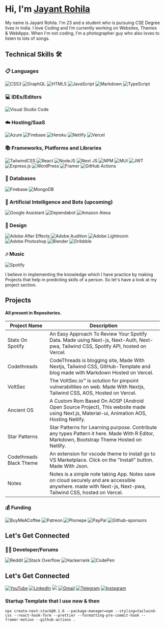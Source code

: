 # Hi, I'm <a href="https://jayantrohila.dev" target="_blank"> Jayant Rohila</a>

My name is Jayant Rohila. I'm 23 and a student who is pursuing CSE Degree lives in India. I love Coding and I’m currently working on Websites, Themes & WebApps. When I'm not coding, I'm a photographer guy who also loves to listen to lots of songs.

## Technical Skills 🛠

### 📋 Languages

![CSS3](https://img.shields.io/badge/css3-%231572B6.svg?style=for-the-badge&logo=css3&logoColor=white)
![GraphQL](https://img.shields.io/badge/-GraphQL-E10098?style=for-the-badge&logo=graphql&logoColor=white)
![HTML5](https://img.shields.io/badge/html5-%23E34F26.svg?style=for-the-badge&logo=html5&logoColor=white)
![JavaScript](https://img.shields.io/badge/javascript-%23323330.svg?style=for-the-badge&logo=javascript&logoColor=%23F7DF1E)
![Markdown](https://img.shields.io/badge/markdown-%23000000.svg?style=for-the-badge&logo=markdown&logoColor=white)
![TypeScript](https://img.shields.io/badge/typescript-%23007ACC.svg?style=for-the-badge&logo=typescript&logoColor=white)

### 💻 IDEs/Editors

![Visual Studio Code](https://img.shields.io/badge/Visual%20Studio%20Code-0078d7.svg?style=for-the-badge&logo=visual-studio-code&logoColor=white)

### ☁️ Hosting/SaaS

![Azure](https://img.shields.io/badge/azure-%230072C6.svg?style=for-the-badge&logo=microsoftazure&logoColor=white)
![Firebase](https://img.shields.io/badge/firebase-%23039BE5.svg?style=for-the-badge&logo=firebase)
![Heroku](https://img.shields.io/badge/heroku-%23430098.svg?style=for-the-badge&logo=heroku&logoColor=white)
![Netlify](https://img.shields.io/badge/netlify-%23000000.svg?style=for-the-badge&logo=netlify&logoColor=#00C7B7)
![Vercel](https://img.shields.io/badge/vercel-%23000000.svg?style=for-the-badge&logo=vercel&logoColor=white)

### 📚 Frameworks, Platforms and Libraries

![TailwindCSS](https://img.shields.io/badge/tailwindcss-%2338B2AC.svg?style=for-the-badge&logo=tailwind-css&logoColor=white)
![React](https://img.shields.io/badge/react-%2320232a.svg?style=for-the-badge&logo=react&logoColor=%2361DAFB)
![NodeJS](https://img.shields.io/badge/node.js-6DA55F?style=for-the-badge&logo=node.js&logoColor=white)
![Next JS](https://img.shields.io/badge/Next-black?style=for-the-badge&logo=next.js&logoColor=white)
![NPM](https://img.shields.io/badge/NPM-%23000000.svg?style=for-the-badge&logo=npm&logoColor=white)
![MUI](https://img.shields.io/badge/MUI-%230081CB.svg?style=for-the-badge&logo=mui&logoColor=white)
![JWT](https://img.shields.io/badge/JWT-black?style=for-the-badge&logo=JSON%20web%20tokens)
![Express.js](https://img.shields.io/badge/express.js-%23404d59.svg?style=for-the-badge&logo=express&logoColor=%2361DAFB)
![WordPress](https://img.shields.io/badge/WordPress-%23117AC9.svg?style=for-the-badge&logo=WordPress&logoColor=white)
![Framer](https://img.shields.io/badge/Framer-black?style=for-the-badge&logo=framer&logoColor=blue)
![GitHub Actions](https://img.shields.io/badge/github%20actions-%232671E5.svg?style=for-the-badge&logo=githubactions&logoColor=white)

### 💾 Databases

![Firebase](https://img.shields.io/badge/Firebase-039BE5?style=for-the-badge&logo=Firebase&logoColor=white)
![MongoDB](https://img.shields.io/badge/MongoDB-%234ea94b.svg?style=for-the-badge&logo=mongodb&logoColor=white)

### 🤖 Artificial Intelligence and Bots (upcoming)

![Google Assistant](https://img.shields.io/badge/google%20assistant-4285F4?style=for-the-badge&logo=google%20assistant&logoColor=white)
![Dependabot](https://img.shields.io/badge/dependabot-025E8C?style=for-the-badge&logo=dependabot&logoColor=white)
![Amazon Alexa](https://img.shields.io/badge/amazon%20alexa-52b5f7?style=for-the-badge&logo=amazon%20alexa&logoColor=white)

### 🎨 Design

![Adobe After Effects](https://img.shields.io/badge/Adobe%20After%20Effects-9999FF.svg?style=for-the-badge&logo=Adobe%20After%20Effects&logoColor=white)
![Adobe Audition](https://img.shields.io/badge/Adobe%20Audition-9999FF.svg?style=for-the-badge&logo=Adobe%20Audition&logoColor=white)
![Adobe Lightroom](https://img.shields.io/badge/Adobe%20Lightroom-31A8FF.svg?style=for-the-badge&logo=Adobe%20Lightroom&logoColor=white)
![Adobe Photoshop](https://img.shields.io/badge/adobe%20photoshop-%2331A8FF.svg?style=for-the-badge&logo=adobe%20photoshop&logoColor=white)
![Blender](https://img.shields.io/badge/blender-%23F5792A.svg?style=for-the-badge&logo=blender&logoColor=white)
![Dribbble](https://img.shields.io/badge/Dribbble-EA4C89?style=for-the-badge&logo=dribbble&logoColor=white)

### 🎶 Music

![Spotify](https://img.shields.io/badge/Spotify-1ED760?style=for-the-badge&logo=spotify&logoColor=white)

I believe in implementing the knowledge which I have practice by making Projects that help in predicting skills of a person. So let's have a look at my project section.

## Projects

#### All present in Repositories.

| Project Name            | Description                                                                                                                                               |
| ----------------------- | --------------------------------------------------------------------------------------------------------------------------------------------------------- |
| Stats On Spotify        | An Easy Approach To Review Your Spotify Data. Made using Next-js, Next-Auth, Next-pwa, Tailwind CSS, Spotify API, hosted on Vercel.                       |
| Codethreads             | CodeThreads is blogging site, Made With Nextjs, Tailwind CSS, GitHub-Template and blog made with Markdown Hosted on Vercel.                               |
| VoltSec                 | The VoltSec.io™ is solution for pinpoint vulnerabilities on web. Made With Nextjs, Tailwind CSS, AOS, Hosted on Vercel.                                   |
| Ancient OS              | A Custom Rom Based On AOSP (Android Open Source Project), This website made using Next.js, Material-ui, Animation AOS, Hosting Netlify.                   |
| Star Patterns           | Star Patterns for Learning purpose. Contribute any types Pattern it here. Made With R Editor, Markdown, Bootstrap Theme Hosted on Netlify.                |
| Codethreads Black Theme | An extension for vscode theme to install go to VS Marketplace. Click on the "Install" button. Made With Json.                                             |
| Notes                   | Notes is a simple note taking App. Notes save on cloud securely and are accessible anywhere. made with Next-js, Next-pwa, Tailwind CSS, hosted on Vercel. |

### 💰 Funding

![BuyMeACoffee](https://img.shields.io/badge/Buy%20Me%20a%20Coffee-ffdd00?style=for-the-badge&logo=buy-me-a-coffee&logoColor=black)
![Patreon](https://img.shields.io/badge/Patreon-F96854?style=for-the-badge&logo=patreon&logoColor=white)
![Phonepe](https://img.shields.io/badge/Phonepe-54039A?style=for-the-badge&logo=phonepe&logoColor=white)
![PayPal](https://img.shields.io/badge/PayPal-00457C?style=for-the-badge&logo=paypal&logoColor=white)
![Github-sponsors](https://img.shields.io/badge/sponsor-30363D?style=for-the-badge&logo=GitHub-Sponsors&logoColor=#EA4AAA)

## Let's Get Connected

### 🧑‍💻 Developer/Forums

![Reddit](https://img.shields.io/badge/Reddit-%23FF4500.svg?style=for-the-badge&logo=Reddit&logoColor=white)
![Stack Overflow](https://img.shields.io/badge/-Stackoverflow-FE7A16?style=for-the-badge&logo=stack-overflow&logoColor=white)
![Hackerrank](https://img.shields.io/badge/-Hackerrank-2EC866?style=for-the-badge&logo=HackerRank&logoColor=white)
![CodePen](https://img.shields.io/badge/Codepen-000000?style=for-the-badge&logo=codepen&logoColor=white)

## Let's Get Connected

<div align="start">
	<a
		href="https://www.youtube.com/channel/UChwiANt27POchxvfK136XeQ"
		target="_blank"
		><img
			alt="YouTube"
			src="https://img.shields.io/badge/Youtube-%23FF0000.svg?style=for-the-badge&logo=YouTube&logoColor=white"
	/></a>
    <a href="https://www.linkedin.com/in/jayant-rohila/" target="_blank"
    	><img
    		alt="LinkedIn"
    		src="https://img.shields.io/badge/linkedin%20-%230077B5.svg?&style=for-the-badge&logo=linkedin&logoColor=white"
    /></a>
    <a href="https://twitter.com/jayant_rohila" target="_blank"
    	><img
    		src="https://img.shields.io/badge/twitter-%2300acee.svg?&style=for-the-badge&logo=twitter&logoColor=white&alt=twitter"
    /></a>
    <a href="mailto:mail@jayantrohila.dev"><img
    		alt="Gmail"
    		src="https://img.shields.io/badge/Gmail-D14836?style=for-the-badge&logo=gmail&logoColor=white" /></a>
		<a href="https://t.me/jayantrohila"><img
				alt=" Telegram"
				src="https://img.shields.io/badge/Telegram-2CA5E0?style=for-the-badge&logo=telegram&logoColor=white"
		/></a>
		<a href="https://www.instagram.com/jayant_rohila_/"><img alt="Instagram" src="https://img.shields.io/badge/Instagram-E4405F?style=for-the-badge&logo=instagram&logoColor=white"/></a>
</div>

### Startup Template that I use now & then
```
npx create-next-stack@0.1.6 --package-manager=npm --styling=tailwind-css --react-hook-form --prettier --formatting-pre-commit-hook --framer-motion --github-actions .
```
